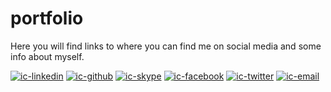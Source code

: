 # portfolio

Here you will find links to where you can find me on social media and some info about myself.

 [![ic-linkedin]](https://br.linkedin.com/in/renatojoa/)
 [![ic-github]](https://github.com/renatojoa)
 [![ic-skype]](skype:renatojoa_1)
 [![ic-facebook]](https://www.facebook.com/renatojoa)
 [![ic-twitter]](https://www.twitter.com/renatojoa)
 [![ic-email]](mailto:renatojoa@gmail.com)

[ic-email]: https://cdn0.iconfinder.com/data/icons/social-15/200/mail-icon-24.png
[ic-github]: https://cdn3.iconfinder.com/data/icons/free-social-icons/67/github_circle_color-24.png
[ic-skype]: https://cdn3.iconfinder.com/data/icons/free-social-icons/67/skype_circle_color-24.png
[ic-linkedin]: https://cdn3.iconfinder.com/data/icons/free-social-icons/67/linkedin_circle_color-24.png
[ic-facebook]: https://cdn3.iconfinder.com/data/icons/free-social-icons/67/facebook_circle_color-24.png
[ic-twitter]: https://cdn3.iconfinder.com/data/icons/free-social-icons/67/twitter_circle_color-24.png
